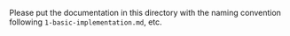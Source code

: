 Please put the documentation in this directory with the naming convention following `1-basic-implementation.md`, etc.

